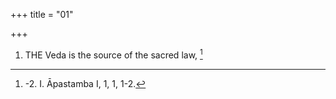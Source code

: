 +++
title = "01"

+++
1. THE Veda is the source of the sacred law, [^1] 


[^1]:  -2. I. Āpastamba I, 1, 1, 1-2.
